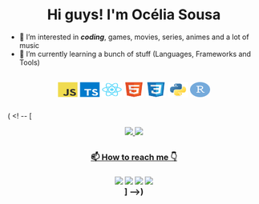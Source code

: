 <h1 align="center">Hi guys! I'm Océlia Sousa</h1>

- 👀 I’m interested in <em><b>coding</b></em>, games, movies, series, animes and a lot of music
- 🌱 I’m currently learning a bunch of stuff (Languages, Frameworks and Tools)

<div align="center" style="display: inline_block"><br>
  <img align="center" alt="Ocelia-Js" height="30" width="40" src="https://raw.githubusercontent.com/devicons/devicon/master/icons/javascript/javascript-original.svg">
  <img align="center" alt="Ocelia-Js" height="30" width="40" src="https://raw.githubusercontent.com/devicons/devicon/master/icons/typescript/typescript-original.svg">
  <img align="center" alt="Ocelia-React" height="30" width="40" src="https://raw.githubusercontent.com/devicons/devicon/master/icons/react/react-original.svg">
  <img align="center" alt="Ocelia-HTML" height="30" width="40" src="https://raw.githubusercontent.com/devicons/devicon/master/icons/html5/html5-original.svg">
  <img align="center" alt="Ocelia-CSS" height="30" width="40" src="https://raw.githubusercontent.com/devicons/devicon/master/icons/css3/css3-original.svg">
  <img align="center" alt="Ocelia-Python" height="30" width="40" src="https://raw.githubusercontent.com/devicons/devicon/master/icons/python/python-original.svg">
  <img align="center" alt="Ocelia-RStudio" height="30" width="40" src="https://raw.githubusercontent.com/devicons/devicon/master/icons/rstudio/rstudio-original.svg">
</div>

##

( <! -- [ <div align="center">
  <a href="https://github.com/oceliasousa">
  <img height="160em" src="https://github-readme-stats.vercel.app/api?username=oceliasousa&show_icons=true&theme=dracula&count_private=true&include_all_commits=true&hide=contribs"/>
  <img height="160em" src="https://github-readme-stats.vercel.app/api/top-langs/?username=oceliasousa&layout=compact&langs_count=7&theme=dracula"/>
</div>

##
  
<h3 align="center"> 📫 How to reach me 👇<h3/>
 
<div align="center"> 
  <a href = "mailto:oceliaassis@gmail.com"><img src="https://img.shields.io/badge/-Gmail-%23333?style=for-the-badge&logo=gmail&logoColor=white" target="_blank"></a>
  <a href="https://www.linkedin.com/in/oceliasousa" target="_blank"><img src="https://img.shields.io/badge/-LinkedIn-%230077B5?style=for-the-badge&logo=linkedin&logoColor=white" target="_blank"></a>
   <a href="https://instagram.com/oceliadesousa" target="_blank"><img src="https://img.shields.io/badge/-Instagram-%23E4405F?style=for-the-badge&logo=instagram&logoColor=white" target="_blank"></a>
  <a href="https://wa.me/5561998112469" target="_blank"><img src="https://img.shields.io/badge/WhatsApp-25D366?style=for-the-badge&logo=whatsapp&logoColor=white"></a>
<div/> ] -->)
